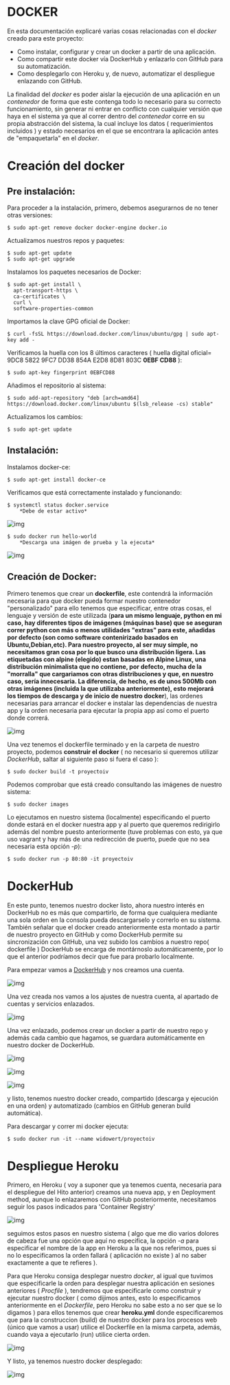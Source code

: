 
#  DOCKER

En esta documentación explicaré varias cosas relacionadas con el *docker* creado para este proyecto:

* Como instalar, configurar y crear un docker a partir de una aplicación.
* Como compartir este docker vía DockerHub y enlazarlo con GitHub para su automatización.
* Como desplegarlo con Heroku y, de nuevo, automatizar el despliegue enlazando con GitHub.

La finalidad del *docker* es poder aislar la ejecución de una aplicación en un *contenedor* de forma que este contenga todo lo necesario para su correcto funcionamiento, sin generar ni entrar en conflicto con cualquier versión que haya en el sistema ya que al correr dentro del *contenedor* corre en su propia abstracción del sistema, la cual incluye los datos ( requerimientos incluidos ) y estado necesarios en el que se encontrara la aplicación antes de "empaquetarla" en el *docker*.

# Creación del docker

## Pre instalación:

Para proceder a la instalación, primero, debemos asegurarnos de no tener otras versiones:
~~~
$ sudo apt-get remove docker docker-engine docker.io
~~~
Actualizamos nuestros repos y paquetes:
~~~
$ sudo apt-get update
$ sudo apt-get upgrade
~~~
Instalamos los paquetes necesarios de Docker:
~~~
$ sudo apt-get install \
  apt-transport-https \
  ca-certificates \
  curl \
  software-properties-common
~~~
Importamos la clave GPG oficial de Docker:
~~~
$ curl -fsSL https://download.docker.com/linux/ubuntu/gpg | sudo apt-key add -
~~~
Verificamos la huella con los 8 últimos caracteres ( huella digital oficial= 9DC8 5822 9FC7 DD38 854A E2D8 8D81 803C __0EBF CD88__ ):
~~~
$ sudo apt-key fingerprint 0EBFCD88
~~~
Añadimos el repositorio al sistema:
~~~
$ sudo add-apt-repository "deb [arch=amd64] https://download.docker.com/linux/ubuntu $(lsb_release -cs) stable"
~~~
Actualizamos los cambios:
~~~
$ sudo apt-get update
~~~

## Instalación:

Instalamos docker-ce:
~~~
$ sudo apt-get install docker-ce
~~~
Verificamos que está correctamente instalado y funcionando:
~~~
$ systemctl status docker.service
	*Debe de estar activo*
~~~	

![img](https://raw.githubusercontent.com/widowert/ProyectoIV/master/doc/img/docker/DOCdocker1.PNG)

~~~
$ sudo docker run hello-world
	*Descarga una imágen de prueba y la ejecuta*	
~~~

![img](https://raw.githubusercontent.com/widowert/ProyectoIV/master/doc/img/docker/DOCdocker2.PNG)

## Creación de Docker:

Primero tenemos que crear un **dockerfile**, este contendrá la información necesaria para que docker pueda formar nuestro contenedor "personalizado" para ello tenemos que especificar, entre otras cosas, el lenguaje y versión de este utilizada (**para un mismo lenguaje, python en mi caso, hay diferentes tipos de imágenes (máquinas base) que se aseguran correr python con más o menos utilidades "extras" para este, añadidas por defecto (son como software contenirizado basados en Ubuntu,Debian,etc). Para nuestro proyecto, al ser muy simple, no necesitamos gran cosa por lo que busco una distribución ligera. Las etiquetadas con alpine (elegido) estan basadas en Alpine Linux, una distribución minimalista que no contiene, por defecto, mucha de la "morralla" que cargariamos con otras distribuciones y que, en nuestro caso, sería innecesaria. La diferencia, de hecho, es de unos 500Mb con otras imágenes (incluida la que utilizaba anteriormente), esto mejorará los tiempos de descarga y de inicio de nuestro docker**), las ordenes necesarias para arrancar el docker e instalar las dependencias de nuestra app y la orden necesaria para ejecutar la propia app así como el puerto donde correrá.

![img](https://raw.githubusercontent.com/widowert/ProyectoIV/master/doc/img/docker/DOCdockerfile3.PNG)

Una vez tenemos el dockerfile terminado y en la carpeta de nuestro proyecto, podemos **construir el docker** ( no necesario si queremos utilizar *DockerHub*, saltar al siguiente paso si fuera el caso ):
~~~
$ sudo docker build -t proyectoiv
~~~
Podemos comprobar que está creado consultando las imágenes de nuestro sistema:
~~~
$ sudo docker images
~~~
Lo ejecutamos en nuestro sistema (localmente) especificando el puerto donde estará en el docker nuestra app y al puerto que queremos redirigirlo además del nombre puesto anteriormente (tuve problemas con esto, ya que uso vagrant y hay más de una redirección de puerto, puede que no sea necesaria esta opción *-p*):
~~~
$ sudo docker run -p 80:80 -it proyectoiv
~~~

# DockerHub

En este punto, tenemos nuestro docker listo, ahora nuestro interés en DockerHub no es más que compartirlo, de forma que cualquiera mediante una sola orden en la consola pueda descargarselo y correrlo en su sistema. También señalar que el docker creado anteriormente esta montado a partir de nuestro proyecto en GitHub y como DockerHub permite su sincronización con GitHub, una vez subido los cambios a nuestro repo( dockerfile ) DockerHub se encarga de montárnoslo automáticamente, por lo que el anterior podríamos decir que fue para probarlo localmente.

Para empezar vamos a [DockerHub](https://hub.docker.com/) y nos creamos una cuenta.

![img](https://raw.githubusercontent.com/widowert/ProyectoIV/master/doc/img/docker/DOCdockerhub4.PNG)

Una vez creada nos vamos a los ajustes de nuestra cuenta, al apartado de cuentas y servicios enlazados.

![img](https://raw.githubusercontent.com/widowert/ProyectoIV/master/doc/img/docker/DOCdockerhub5.PNG)

Una vez enlazado, podemos crear un docker a partir de nuestro repo y además cada cambio que hagamos, se guardara automáticamente en nuestro docker de DockerHub.

![img](https://raw.githubusercontent.com/widowert/ProyectoIV/master/doc/img/docker/DOCdockerhub6.PNG)

![img](https://raw.githubusercontent.com/widowert/ProyectoIV/master/doc/img/docker/DOCdockerhub7.PNG)

![img](https://raw.githubusercontent.com/widowert/ProyectoIV/master/doc/img/docker/DOCdockerhub8.PNG)

y listo, tenemos nuestro docker creado, compartido (descarga y ejecución en una orden) y automatizado (cambios en GitHub generan build automática).

Para descargar y correr mi docker ejecuta:
~~~
$ sudo docker run -it --name widowert/proyectoiv
~~~

# Despliegue Heroku

Primero, en Heroku ( voy a suponer que ya tenemos cuenta, necesaria para el despliegue del Hito anterior) creamos una nueva app, y en Deployment method, aunque lo enlazaremos con GitHub posteriormente, necesitamos seguir los pasos indicados para 'Container Registry' 

![img](https://raw.githubusercontent.com/widowert/ProyectoIV/master/doc/img/docker/DOCheroku9.PNG)

seguimos estos pasos en nuestro sistema ( algo que me dio varios dolores de cabeza fue una opción que aquí no especifica, la opción *-a* para especificar el nombre de la app en Heroku a la que nos referimos, pues si no lo especificamos la orden fallará ( aplicación no existe ) al no saber exactamente a que te refieres ).

Para que Heroku consiga desplegar nuestro *docker*, al igual que tuvimos que especificarle la orden para desplegar nuestra aplicación en sesiones anteriores ( *Procfile* ), tendremos que especificarle como construir y ejecutar nuestro docker ( como dijimos antes, esto lo especificamos anteriormente en el *Dockerfile*, pero Heroku no sabe esto a no ser que se lo digamos ) para ellos tenemos que crear **heroku.yml** donde especificaremos que para la construccion (build) de nuestro docker para los procesos web (único que vamos a usar) utilice el Dockerfile en la misma carpeta, además, cuando vaya a ejecutarlo (run) utilice cierta orden.

![img](https://raw.githubusercontent.com/widowert/ProyectoIV/master/doc/img/docker/DOCherokuyml10.PNG)

Y listo, ya tenemos nuestro docker desplegado: 

![img](https://raw.githubusercontent.com/widowert/ProyectoIV/master/doc/img/docker/DOCheroku11.PNG)
